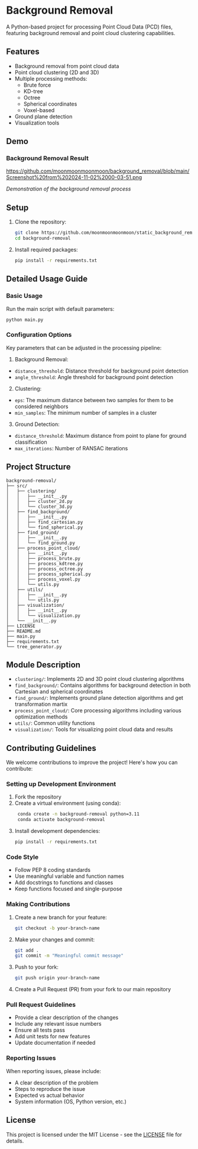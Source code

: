 # Background Removal

A Python-based project for processing Point Cloud Data (PCD) files, featuring background removal and point cloud clustering capabilities.

## Features

- Background removal from point cloud data
- Point cloud clustering (2D and 3D)
- Multiple processing methods:
  - Brute force
  - KD-tree
  - Octree
  - Spherical coordinates
  - Voxel-based
- Ground plane detection
- Visualization tools

## Demo
### Background Removal Result
https://github.com/moonmoonmoonmoon/background_removal/blob/main/Screenshot%20from%202024-11-02%2000-03-51.png

*Demonstration of the background removal process*

## Setup

1. Clone the repository:
   ```bash
   git clone https://github.com/moonmoonmoonmoon/static_background_removal.git
   cd background-removal
   ```

2. Install required packages:
   ```bash
   pip install -r requirements.txt
   ```

## Detailed Usage Guide

### Basic Usage

Run the main script with default parameters:
```bash
python main.py
```

### Configuration Options

Key parameters that can be adjusted in the processing pipeline:

1. Background Removal:
- `distance_threshold`: Distance threshold for background point detection
- `angle_threshold`: Angle threshold for background point detection

2. Clustering:
- `eps`: The maximum distance between two samples for them to be considered neighbors
- `min_samples`: The minimum number of samples in a cluster

3. Ground Detection:
- `distance_threshold`: Maximum distance from point to plane for ground classification
- `max_iterations`: Number of RANSAC iterations

## Project Structure

```
background-removal/
├── src/
│   ├── clustering/
│   │   ├── __init__.py
│   │   ├── cluster_2d.py
│   │   └── cluster_3d.py
│   ├── find_background/
│   │   ├── __init__.py
│   │   ├── find_cartesian.py
│   │   └── find_spherical.py
│   ├── find_ground/
│   │   ├── __init__.py
│   │   └── find_ground.py
│   ├── process_point_cloud/
│   │   ├── __init__.py
│   │   ├── process_brute.py
│   │   ├── process_kdtree.py
│   │   ├── process_octree.py
│   │   ├── process_spherical.py
│   │   ├── process_voxel.py
│   │   └── utils.py
│   ├── utils/
│   │   ├── __init__.py
│   │   └── utils.py
│   ├── visualization/
│   │   ├── __init__.py
│   │   └── visualization.py
│   └── __init__.py
├── LICENSE
├── README.md
├── main.py
├── requirements.txt
└── tree_generator.py
```

## Module Description

- `clustering/`: Implements 2D and 3D point cloud clustering algorithms
- `find_background/`: Contains algorithms for background detection in both Cartesian and spherical coordinates
- `find_ground/`: Implements ground plane detection algorithms and get transformation martix
- `process_point_cloud/`: Core processing algorithms including various optimization methods
- `utils/`: Common utility functions
- `visualization/`: Tools for visualizing point cloud data and results

## Contributing Guidelines

We welcome contributions to improve the project! Here's how you can contribute:

### Setting up Development Environment

1. Fork the repository
2. Create a virtual environment (using conda):
   ```bash
    conda create -n background-removal python=3.11
    conda activate background-removal
   ```
3. Install development dependencies:
   ```bash
   pip install -r requirements.txt
   ```

### Code Style

- Follow PEP 8 coding standards
- Use meaningful variable and function names
- Add docstrings to functions and classes
- Keep functions focused and single-purpose

### Making Contributions

1. Create a new branch for your feature:
   ```bash
   git checkout -b your-branch-name
   ```

2. Make your changes and commit:
   ```bash
   git add .
   git commit -m "Meaningful commit message"
   ```

3. Push to your fork:
   ```bash
   git push origin your-branch-name
   ```

4. Create a Pull Request (PR) from your fork to our main repository

### Pull Request Guidelines

- Provide a clear description of the changes
- Include any relevant issue numbers
- Ensure all tests pass
- Add unit tests for new features
- Update documentation if needed

### Reporting Issues

When reporting issues, please include:
- A clear description of the problem
- Steps to reproduce the issue
- Expected vs actual behavior
- System information (OS, Python version, etc.)

## License

This project is licensed under the MIT License - see the [LICENSE](LICENSE) file for details.

